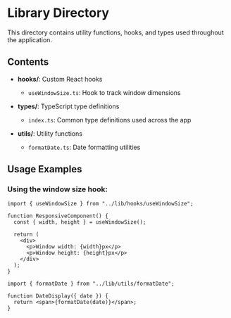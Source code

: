 # Library Directory

This directory contains utility functions, hooks, and types used throughout the application.

## Contents

- **hooks/**: Custom React hooks

  - `useWindowSize.ts`: Hook to track window dimensions

- **types/**: TypeScript type definitions

  - `index.ts`: Common type definitions used across the app

- **utils/**: Utility functions
  - `formatDate.ts`: Date formatting utilities

## Usage Examples

### Using the window size hook:

```tsx
import { useWindowSize } from "../lib/hooks/useWindowSize";

function ResponsiveComponent() {
  const { width, height } = useWindowSize();

  return (
    <div>
      <p>Window width: {width}px</p>
      <p>Window height: {height}px</p>
    </div>
  );
}

import { formatDate } from "../lib/utils/formatDate";

function DateDisplay({ date }) {
  return <span>{formatDate(date)}</span>;
}
```
